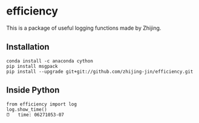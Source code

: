 # efficiency
This is a package of useful logging functions made by Zhijing.

## Installation
```
conda install -c anaconda cython
pip install msgpack
pip install --upgrade git+git://github.com/zhijing-jin/efficiency.git
```

## Inside Python
```
from efficiency import log
log.show_time()
⏰	time: 06271053-07
```

